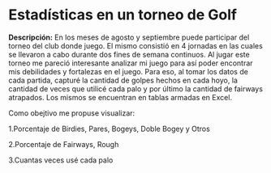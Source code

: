 # Estadísticas en un torneo de Golf

**Descripción:**
En los meses de agosto y septiembre puede participar del torneo del club donde juego. El mismo consistió en 4 jornadas en las cuales se llevaron a cabo durante dos fines de semana continuos. Al jugar este torneo me pareció interesante analizar mi juego para así poder encontrar mis debilidades y fortalezas en el juego. 
Para eso, al tomar los datos de cada partida, capturé la cantidad de golpes hechos en cada hoyo, la cantidad de veces que utilicé cada palo y por último la cantidad de fairways atrapados. Los mismos se encuentran en tablas armadas en Excel.

Como obejtivo me propuse visualizar:

1.Porcentaje de Birdies, Pares, Bogeys, Doble Bogey y Otros

2.Porcentaje de Fairways, Rough

3.Cuantas veces usé cada palo

